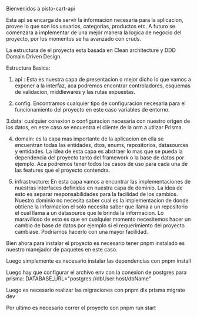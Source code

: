 Bienvenidos a pisto-cart-api

Esta api se encarga de servir la informacion necesaria para la aplicacion, provee lo que son los usuarios, categorias, productos etc.
A futuro se comenzara a implementar de una mejor manera la logica de negocio del proyecto, por los momentos se ha avanzado con cruds.

La estructura de el proyecta esta basada en Clean architecture y DDD Domain Driven Design.

Estructura Basica:

1. api : Esta es nuestra capa de presentacion o mejor dicho lo que vamos a exponer a la interfaz, aca podremos encontrar controladores, esquemas de validacion, middlewares y las rutas expuestas.

2. config: Encontramos cualquier tipo de configuracion necesaria para el funcionamiento del proyecto en este caso variables de entorno.

3.data: cualquier conexion o configuracion necesaria con nuestro origen de los datos, en este caso se encuentra el cliente de la orm a utlizar Prisma.

4. domain: es la capa mas importante de la aplicacion en ella se encuentran todas las entidades, dtos, enums, repositorios, datasources y entidades. La idea de esta capa es abstraer lo mas que se pueda la dependencia del proyecto tanto del framework o la base de datos por ejemplo. Aca podremos tener todos los casos de uso para cada una de las features que el proyecto contendra.

5. infrastructure: En esta capa vamos a encontrar las implementaciones de nuestras interfaces definidas en nuestra capa de dominio. La idea de esto es separar responsabilidades para la facilidad de los cambios. Nuestro dominio no necesita saber cual es la implementacion de donde obtiene la informacion el solo necesita saber que llama a un repositorio el cual llama a un datasource que le brinda la informacion. Lo maravilloso de esto es que en cualquier momento necesitemos hacer un cambio de base de datos por ejemplo si el requerimiento del proyecto cambiase. Podriamos hacerlo con una mayor facilidad.

Bien ahora para instalar el proyecto es necesario tener pnpm instalado es nuestro manejador de paquetes en este caso.

Luego simplemente es necesario instalar las dependencias con pnpm install

Luego hay que configurar el archivo env con la conexion de postgres para prisma:
DATABASE_URL="postgres://dbUser:host/dbName"

Luego es necesario realizar las migraciones con pnpm dlx prisma migrate dev

Por ultimo es necesario correr el proyecto con pnpm run start
